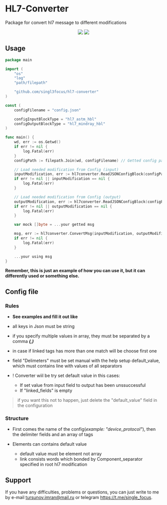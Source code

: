 # HL7-Converter 

Package for convert hl7 message to different modifications

<p> <center>
<img src="https://img.shields.io/badge/made_by-singl3focus-blue"> <img src="https://img.shields.io/badge/PRs-welcome-brightgreen.svg?style=flat">
</center> </p>

## Usage

```go
package main

import (
	"os"
	"log"
	"path/filepath"

	"github.com/singl3focus/hl7-converter"
)

const (
	configFilename = "config.json"

	configInputBlockType = "hl7_astm_hbl"
	configOutputBlockType = "hl7_mindray_hbl"
)

func main() {
	wd, err := os.Getwd()
	if err != nil {
		log.Fatal(err)
	}
	configPath := filepath.Join(wd, configFilename) // Getted config path

    // Load needed modification from Config (input)
	inputModification, err := hl7converter.ReadJSONConfigBlock(configPath, configInputBlockType2)
	if err != nil || inputModification == nil {
		log.Fatal(err)
	} 

    // Load needed modification from Config (output)
	outputModification, err := hl7converter.ReadJSONConfigBlock(configPath, configOutputBlockType)
	if err != nil || outputModification == nil {
		log.Fatal(err)
	}

	var mock []byte = ...your getted msg 

	msg, err := hl7converter.ConvertMsg(inputModification, outputModification, mock)
	if err != nil {
		log.Fatal(err)
	}

	...your using msg
}
```
**Remember, this is just an example of how you can use it, but it can differently used or something else.**


## Config file 
### Rules
- **See examples and fill it out like**

- all keys in Json must be string
- if you specify multiple values in array, they must be separated by a comma ***(,)***
- in case if linked tags has more than one match will be choose first one 
- field "Delimeters" must be set manual with the help setup default_value, which must contains line with values of all separators

- ! Converter wiil be try set default value in this cases:
	- If set value from input field to output has been unssuccessful
	- If "linked_fields" is empty 


> if you want this not to happen, just delete the "default_value" field in the configuration


### Structure
- First comes the name of the config(*example: "device_protocol"*), then the delimiter fields and an array of tags

- Elements can contains default value
    - default value must be element not array 
    - link consists words which bonded by Component_separator specified in root hl7 modification

## Support
If you have any difficulties, problems or questions, you can just write to me by e-mail <tursunov.imran@mail.ru> or telegram <https://t.me/single_focus>.
